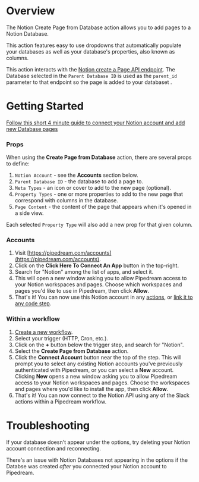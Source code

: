 # Overview
 
The Notion Create Page from Database action allows you to add pages to a Notion Database.

This action features easy to use dropdowns that automatically populate your databases as well as your database's properties, also known as columns.

This action interacts with the [Notion create a Page API endpoint](https://developers.notion.com/reference/post-page). The Database selected in the `Parent Database ID` is used as the `parent_id` parameter to that endpoint so the page is added to your databaset .

# Getting Started
 
[Follow this short 4 minute guide to connect your Notion account and add new Database pages](https://youtu.be/wciWsu564_0)

### Props

When using the **Create Page from Database** action, there are several props to define:

1. `Notion Account` - see the **Accounts** section below.
2. `Parent Database ID` - the database to add a page to.
3. `Meta Types` - an icon or cover to add to the new page (optional).
4. `Property Types` - one or more properties to add to the new page that correspond with columns in the database.
5. `Page Content` - the content of the page that appears when it's opened in a side view.

Each selected `Property Type` will also add a new prop for that given column.
 
### Accounts
 
1. Visit [https://pipedream.com/accounts](https://pipedream.com/accounts).
2. Click on the **Click Here To Connect An App** button in the top-right.
3. Search for "Notion" among the list of apps, and select it.
4. This will open a new window asking you to allow Pipedream access to your Notion workspaces and pages. Choose which workspaces and pages you'd like to use in Pipedream, then click **Allow**.
5. That's it! You can now use this Notion account in any [actions](#workflow-actions), or [link it to any code step](/connected-accounts/#connecting-accounts).
 
### Within a workflow
 
1. [Create a new workflow](https://pipedream.com/new).
2. Select your trigger (HTTP, Cron, etc.).
3. Click on the **+** button below the trigger step, and search for "Notion".
4. Select the **Create Page from Database** action.
5. Click the **Connect Account** button near the top of the step. This will prompt you to select any existing Notion accounts you've previously authenticated with Pipedream, or you can select a **New** account. Clicking **New** opens a new window asking you to allow Pipedream access to your Notion workspaces and pages. Choose the workspaces and pages where you'd like to install the app, then click **Allow**.
6. That's it! You can now connect to the Notion API using any of the Slack actions within a Pipedream workflow.
 
# Troubleshooting
 
If your database doesn't appear under the options, try deleting your Notion account connection and reconnecting.

There's an issue with Notion Databases not appearing in the options if the Databse was created _after_ you connected your Notion account to Pipedream.